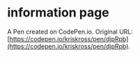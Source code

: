 # information page

A Pen created on CodePen.io. Original URL: [https://codepen.io/kriskross/pen/djpRpb](https://codepen.io/kriskross/pen/djpRpb).

